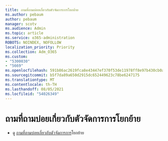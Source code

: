```yaml
---
title: ถามที่ถามบ่อยเกี่ยวกับตัวจัดการการโยกย้าย
ms.author: pebaum
author: pebaum
manager: scotv
ms.audience: Admin
ms.topic: article
ms.service: o365-administration
ROBOTS: NOINDEX, NOFOLLOW
localization_priority: Priority
ms.collection: Adm_O365
ms.custom:
- "5300030"
- "5669"
ms.openlocfilehash: 591b86ac2619fca8e43447ef370f53de11978ff8e97b430cb0af3eec413729e8
ms.sourcegitcommit: b5f7da89a650d2915dc652449623c78be6247175
ms.translationtype: MT
ms.contentlocale: th-TH
ms.lasthandoff: 08/05/2021
ms.locfileid: "54026349"
---
```

# <a name="migration-manager-faq"></a>ถามที่ถามบ่อยเกี่ยวกับตัวจัดการการโยกย้าย

- ดู [ถามที่ถามบ่อยเกี่ยวกับตัวจัดการการ](https://docs.microsoft.com/sharepointmigration/mm-faqs)โยกย้าย
